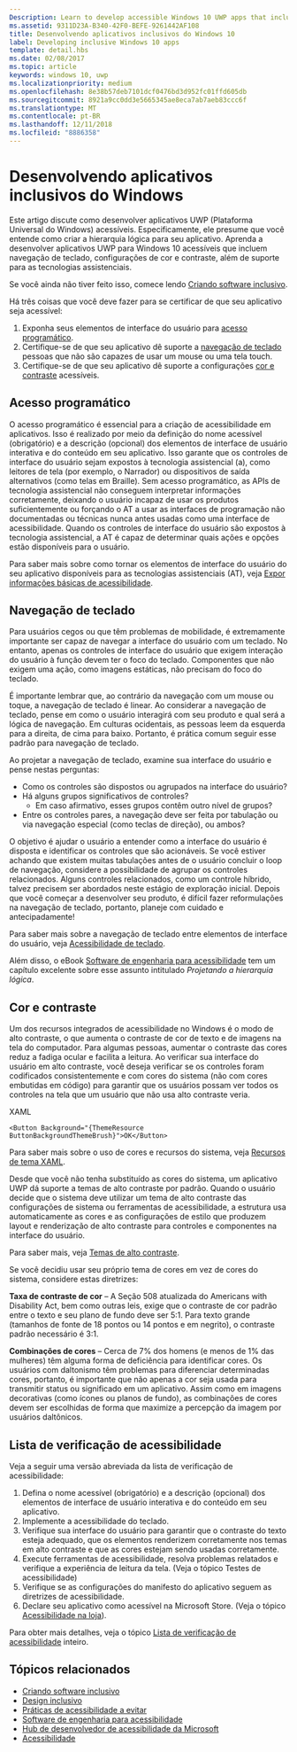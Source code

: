 ```yaml
---
Description: Learn to develop accessible Windows 10 UWP apps that include keyboard navigation, color and contrast settings, and support for assistive technologies.
ms.assetid: 9311D23A-B340-42F0-BEFE-9261442AF108
title: Desenvolvendo aplicativos inclusivos do Windows 10
label: Developing inclusive Windows 10 apps
template: detail.hbs
ms.date: 02/08/2017
ms.topic: article
keywords: windows 10, uwp
ms.localizationpriority: medium
ms.openlocfilehash: 8e38b57deb7101dcf0476bd3d952fc01ffd605db
ms.sourcegitcommit: 8921a9cc0dd3e5665345ae8eca7ab7aeb83ccc6f
ms.translationtype: MT
ms.contentlocale: pt-BR
ms.lasthandoff: 12/11/2018
ms.locfileid: "8886358"
---
```

# <a name="developing-inclusive-windows-apps"></a>Desenvolvendo aplicativos inclusivos do Windows  

Este artigo discute como desenvolver aplicativos UWP (Plataforma Universal do Windows) acessíveis. Especificamente, ele presume que você entende como criar a hierarquia lógica para seu aplicativo. Aprenda a desenvolver aplicativos UWP para Windows 10 acessíveis que incluem navegação de teclado, configurações de cor e contraste, além de suporte para as tecnologias assistenciais.

Se você ainda não tiver feito isso, comece lendo [Criando software inclusivo](designing-inclusive-software.md).

Há três coisas que você deve fazer para se certificar de que seu aplicativo seja acessível:

1. Exponha seus elementos de interface do usuário para [acesso programático](#programmatic-access).
2. Certifique-se de que seu aplicativo dê suporte a [navegação de teclado](#keyboard-navigation) pessoas que não são capazes de usar um mouse ou uma tela touch.
3. Certifique-se de que seu aplicativo dê suporte a configurações [cor e contraste](#color-and-contrast) acessíveis.

## <a name="programmatic-access"></a>Acesso programático  
O acesso programático é essencial para a criação de acessibilidade em aplicativos. Isso é realizado por meio da definição do nome acessível (obrigatório) e a descrição (opcional) dos elementos de interface de usuário interativa e do conteúdo em seu aplicativo. Isso garante que os controles de interface do usuário sejam expostos à tecnologia assistencial (a), como leitores de tela (por exemplo, o Narrador) ou dispositivos de saída alternativos (como telas em Braille). Sem acesso programático, as APIs de tecnologia assistencial não conseguem interpretar informações corretamente, deixando o usuário incapaz de usar os produtos suficientemente ou forçando o AT a usar as interfaces de programação não documentadas ou técnicas nunca antes usadas como uma interface de acessibilidade. Quando os controles de interface do usuário são expostos à tecnologia assistencial, a AT é capaz de determinar quais ações e opções estão disponíveis para o usuário.  

Para saber mais sobre como tornar os elementos de interface do usuário do seu aplicativo disponíveis para as tecnologias assistenciais (AT), veja [Expor informações básicas de acessibilidade](basic-accessibility-information.md).

## <a name="keyboard-navigation"></a>Navegação de teclado  
Para usuários cegos ou que têm problemas de mobilidade, é extremamente importante ser capaz de navegar a interface do usuário com um teclado. No entanto, apenas os controles de interface do usuário que exigem interação do usuário à função devem ter o foco do teclado. Componentes que não exigem uma ação, como imagens estáticas, não precisam do foco do teclado.  

É importante lembrar que, ao contrário da navegação com um mouse ou toque, a navegação de teclado é linear. Ao considerar a navegação de teclado, pense em como o usuário interagirá com seu produto e qual será a lógica de navegação. Em culturas ocidentais, as pessoas leem da esquerda para a direita, de cima para baixo. Portanto, é prática comum seguir esse padrão para navegação de teclado.  

Ao projetar a navegação de teclado, examine sua interface do usuário e pense nestas perguntas:
* Como os controles são dispostos ou agrupados na interface do usuário?
* Há alguns grupos significativos de controles?
    * Em caso afirmativo, esses grupos contêm outro nível de grupos?
*   Entre os controles pares, a navegação deve ser feita por tabulação ou via navegação especial (como teclas de direção), ou ambos?

O objetivo é ajudar o usuário a entender como a interface do usuário é disposta e identificar os controles que são acionáveis. Se você estiver achando que existem muitas tabulações antes de o usuário concluir o loop de navegação, considere a possibilidade de agrupar os controles relacionados. Alguns controles relacionados, como um controle híbrido, talvez precisem ser abordados neste estágio de exploração inicial. Depois que você começar a desenvolver seu produto, é difícil fazer reformulações na navegação de teclado, portanto, planeje com cuidado e antecipadamente!  

Para saber mais sobre a navegação de teclado entre elementos de interface do usuário, veja [Acessibilidade de teclado](keyboard-accessibility.md).  

Além disso, o eBook [Software de engenharia para acessibilidade](https://www.microsoft.com/download/details.aspx?id=19262) tem um capítulo excelente sobre esse assunto intitulado _Projetando a hierarquia lógica_.

## <a name="color-and-contrast"></a>Cor e contraste  
Um dos recursos integrados de acessibilidade no Windows é o modo de alto contraste, o que aumenta o contraste de cor de texto e de imagens na tela do computador. Para algumas pessoas, aumentar o contraste das cores reduz a fadiga ocular e facilita a leitura. Ao verificar sua interface do usuário em alto contraste, você deseja verificar se os controles foram codificados consistentemente e com cores do sistema (não com cores embutidas em código) para garantir que os usuários possam ver todos os controles na tela que um usuário que não usa alto contraste veria.  

XAML
```xaml
<Button Background="{ThemeResource ButtonBackgroundThemeBrush}">OK</Button>
```
Para saber mais sobre o uso de cores e recursos do sistema, veja [Recursos de tema XAML](../controls-and-patterns/xaml-theme-resources.md).

Desde que você não tenha substituído as cores do sistema, um aplicativo UWP dá suporte a temas de alto contraste por padrão. Quando o usuário decide que o sistema deve utilizar um tema de alto contraste das configurações de sistema ou ferramentas de acessibilidade, a estrutura usa automaticamente as cores e as configurações de estilo que produzem layout e renderização de alto contraste para controles e componentes na interface do usuário.   

Para saber mais, veja [Temas de alto contraste](high-contrast-themes.md).  

Se você decidiu usar seu próprio tema de cores em vez de cores do sistema, considere estas diretrizes:  

**Taxa de contraste de cor** – A Seção 508 atualizada do Americans with Disability Act, bem como outras leis, exige que o contraste de cor padrão entre o texto e seu plano de fundo deve ser 5:1. Para texto grande (tamanhos de fonte de 18 pontos ou 14 pontos e em negrito), o contraste padrão necessário é 3:1.  

**Combinações de cores** – Cerca de 7% dos homens (e menos de 1% das mulheres) têm alguma forma de deficiência para identificar cores. Os usuários com daltonismo têm problemas para diferenciar determinadas cores, portanto, é importante que não apenas a cor seja usada para transmitir status ou significado em um aplicativo. Assim como em imagens decorativas (como ícones ou planos de fundo), as combinações de cores devem ser escolhidas de forma que maximize a percepção da imagem por usuários daltônicos.  

## <a name="accessibility-checklist"></a>Lista de verificação de acessibilidade  
Veja a seguir uma versão abreviada da lista de verificação de acessibilidade:

1. Defina o nome acessível (obrigatório) e a descrição (opcional) dos elementos de interface de usuário interativa e do conteúdo em seu aplicativo.
2. Implemente a acessibilidade do teclado.
3. Verifique sua interface do usuário para garantir que o contraste do texto esteja adequado, que os elementos renderizem corretamente nos temas em alto contraste e que as cores estejam sendo usadas corretamente.
4. Execute ferramentas de acessibilidade, resolva problemas relatados e verifique a experiência de leitura da tela. (Veja o tópico Testes de acessibilidade)
5. Verifique se as configurações do manifesto do aplicativo seguem as diretrizes de acessibilidade.
6. Declare seu aplicativo como acessível na Microsoft Store. (Veja o tópico [Acessibilidade na loja](accessibility-in-the-store.md)).

Para obter mais detalhes, veja o tópico [Lista de verificação de acessibilidade](accessibility-checklist.md) inteiro.

## <a name="related-topics"></a>Tópicos relacionados  
* [Criando software inclusivo](designing-inclusive-software.md)  
* [Design inclusivo](http://design.microsoft.com/inclusive)
* [Práticas de acessibilidade a evitar](practices-to-avoid.md)
* [Software de engenharia para acessibilidade](https://www.microsoft.com/download/details.aspx?id=19262)
* [Hub de desenvolvedor de acessibilidade da Microsoft](https://msdn.microsoft.com/enable)
* [Acessibilidade](accessibility.md)
